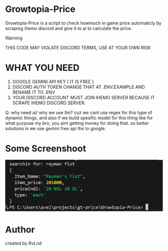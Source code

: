 # Growtopia-Price
Growtopia-Price is a script to check howmuch in game price automaticly by scraping ihemo discord and give it to ai to calculate the price.

> [!WARNING]
> THIS CODE MAY VIOLATE DISCORD TERMS, USE AT YOUR OWN RISK

# WHAT YOU NEED
1. GOOGLE GEMINI API KEY ( IT IS FREE )
2. DISCORD AUTH TOKEN
CHANGE THAT AT .ENV.EXAMPLE AND RENAME IT TO .ENV
3. YOUR DISCORD ACCOUNT MUST JOIN IHEMO SERVER BECAUSE IT SCRAPE IHEMO DISCORD SERVER.

Q: why need ai/ why we use llm? cuz we cant use regex for this type of dynamic things, and also if we build spesific model for this thing like for what purpose my bro, you aint getting money for doing that. so better solutions is we use gemini free api thx to google.

# Some Screenshoot
![ss](asset/ss.png)


# Author
created by RvLnd

